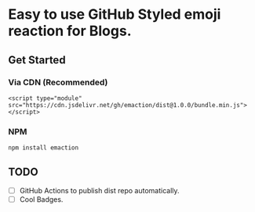 # Easy to use GitHub Styled emoji reaction for Blogs.

## Get Started

### Via CDN (Recommended)
```
<script type="module" src="https://cdn.jsdelivr.net/gh/emaction/dist@1.0.0/bundle.min.js"></script>
```

### NPM
```
npm install emaction
```

## TODO

- [ ] GitHub Actions to publish dist repo automatically.
- [ ] Cool Badges.